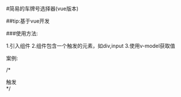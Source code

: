 #简易的车牌号选择器(vue版本)

##tip:基于vue开发

###使用方法:

1.引入组件
2.组件包含一个触发的元素，如div,input
3.使用v-model获取值

案例:

/*
  <car-input v-model="carNum">
    <div>触发</div>
  </car-input>
*/